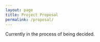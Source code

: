 ```yaml
---
layout: page
title: Project Proposal
permalink: /proposal/
---
```


Currently in the process of being decided.
